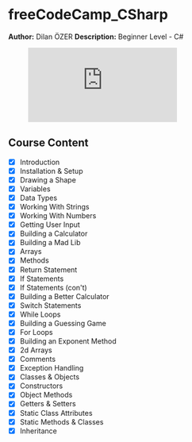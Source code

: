 # freeCodeCamp_CSharp

**Author:** Dilan ÖZER
**Description:** Beginner Level - C#

<figure class="video_container">
  <iframe src="https://www.youtube.com/watch?v=GhQdlIFylQ8" frameborder="0" allowfullscreen="true">Video of Content</iframe>
</figure>

## Course Content ##
- [x] Introduction
- [x] Installation & Setup
- [x] Drawing a Shape
- [x] Variables
- [x] Data Types
- [x] Working With Strings
- [x] Working With Numbers
- [x] Getting User Input
- [x] Building a Calculator
- [x] Building a Mad Lib
- [x] Arrays
- [x] Methods
- [x] Return Statement
- [x] If Statements
- [x] If Statements (con't)
- [x] Building a Better Calculator
- [x] Switch Statements
- [x] While Loops
- [x] Building a Guessing Game
- [x] For Loops
- [x] Building an Exponent Method
- [x] 2d Arrays
- [x] Comments
- [x] Exception Handling
- [x] Classes & Objects
- [x] Constructors
- [x] Object Methods
- [x] Getters & Setters
- [x] Static Class Attributes
- [x] Static Methods & Classes
- [x] Inheritance
